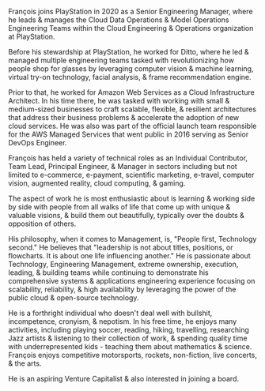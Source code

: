 François joins PlayStation in 2020 as a Senior Engineering Manager, where he leads & manages the Cloud Data Operations & Model Operations Engineering Teams within the Cloud Engineering & Operations organization at PlayStation.

Before his stewardship at PlayStation, he worked for Ditto, where he led & managed multiple engineering teams tasked with revolutionizing how people shop for glasses by leveraging computer vision & machine learning, virtual try-on technology, facial analysis, & frame recommendation engine.

Prior to that, he worked for Amazon Web Services as a Cloud Infrastructure Architect. In his time there, he was tasked with working with small & medium-sized businesses to craft scalable, flexible, & resilient architectures that address their business problems & accelerate the adoption of new cloud services. He was also was part of the official launch team responsible for the AWS Managed Services that went public in 2016 serving as Senior DevOps Engineer.

François has held a variety of technical roles as an Individual Contributor, Team Lead, Principal Engineer, & Manager in sectors including but not limited to e-commerce, e-payment, scientific marketing, e-travel, computer vision, augmented reality, cloud computing, & gaming.

The aspect of work he is most enthusiastic about is learning & working side by side with people from all walks of life that come up with unique & valuable visions, & build them out beautifully, typically over the doubts & opposition of others.

His philosophy, when it comes to Management, is, "People first, Technology second." He believes that "leadership is not about titles, positions, or flowcharts. It is about one life influencing another." He is passionate about Technology, Engineering Management, extreme ownership, execution, leading, & building teams while continuing to demonstrate his comprehensive systems & applications engineering experience focusing on scalability, reliability, & high availability by leveraging the power of the public cloud & open-source technology.

He is a forthright individual who doesn't deal well with bullshit, incompetence, cronyism, & nepotism. In his free time, he enjoys many activities, including playing soccer, reading, hiking, travelling, researching Jazz artists & listening to their collection of work, & spending quality time with underrepresented kids - teaching them about mathematics & science. François enjoys competitive motorsports, rockets, non-fiction, live concerts, & the arts.

He is an aspiring Venture Capitalist & also interested in joining a board. 
